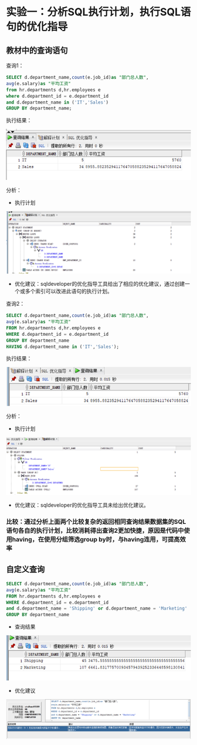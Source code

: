 # 实验一：分析SQL执行计划，执行SQL语句的优化指导
## 教材中的查询语句
查询1：
```SQL
SELECT d.department_name,count(e.job_id)as "部门总人数",
avg(e.salary)as "平均工资"
from hr.departments d,hr.employees e
where d.department_id = e.department_id
and d.department_name in ('IT','Sales')
GROUP BY department_name;
```
执行结果：

![](./1.png)

分析：

*   执行计划

![](./2.png)

*   优化建议：sqldeveloper的优化指导工具给出了相应的优化建议，通过创建一个或多个索引可以改进此语句的执行计划。

查询2：
```SQL
SELECT d.department_name,count(e.job_id)as "部门总人数",
avg(e.salary)as "平均工资"
FROM hr.departments d,hr.employees e
WHERE d.department_id = e.department_id
GROUP BY department_name
HAVING d.department_name in ('IT','Sales');
```
执行结果：

![](./3.png)

分析：

*   执行计划

![](./4.png)

*   优化建议：sqldeveloper的优化指导工具未给出优化建议。

### 比较：通过分析上面两个比较复杂的返回相同查询结果数据集的SQL语句各自的执行计划，比较消耗得出查询2更加快捷，原因是代码中使用having，在使用分组筛选group by时，与having连用，可提高效率

## 自定义查询
```SQL
SELECT d.department_name,count(e.job_id)as "部门总人数",
avg(e.salary)as "平均工资"
FROM hr.departments d,hr.employees e
WHERE d.department_id = e.department_id
and d.department_name = 'Shipping' or d.department_name = 'Marketing'
GROUP BY department_name
```
* 查询结果

![](./5.png)

* 优化建议

![](./6.png)
